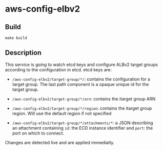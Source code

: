 aws-config-elbv2
================

Build
-----

    make build

Description
-----------

This service is going to watch etcd keys and configure ALBv2 target groups
according to the configuration in etcd. etcd keys are:

- `/aws-config-elbv2/target-group/*/`: contains the configuration for a target
  group. The last path component is a opaque unique id for the target group.

- `/aws-config-elbv2/target-group/*/arn`: contains the itarget group ARN

- `/aws-config-elbv2/target-group/*/region`: contains the itarget group region.
  Will use the default region if not specified

- `/aws-config-elbv2/target-group/*/attachments/*`: a JSON describing an
  attachment containing `id`: the ECD instance identifier and `port`: the port
  on which to connect.

Changes are detected live and are applied immediatly.
